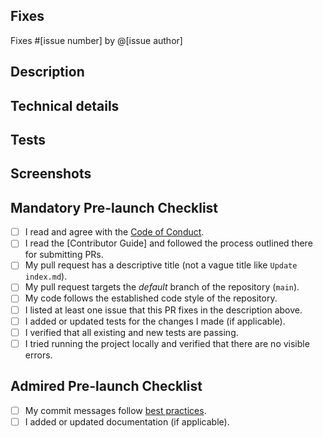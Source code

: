 ## Fixes
<!-- If PR doesn't fully resolve the issue, replace 'Fixes' below with 'Related to'. -->
<!-- If there is no issue being resolved, please open one before creating this pull request. -->
Fixes #[issue number] by @[issue author]

## Description
<!-- Concisely describe what the pull request does. -->

## Technical details
<!-- Add any other information or technical details about the implementation; or delete this section entirely. -->

## Tests
<!-- Give steps for the reviewer to verify that this PR fixes the problem; or delete this section entirely. -->

## Screenshots
<!-- Add screenshots to show the problem and the solution; or delete this section entirely. -->

## Mandatory Pre-launch Checklist
<!-- Replace  the [ ] with [x] to check the boxes. --> 
- [ ] I read and agree with the [Code of Conduct](../docs/CODE_OF_CONDUCT.md).
- [ ] I read the [Contributor Guide] and followed the process outlined there for submitting PRs.
- [ ] My pull request has a descriptive title (not a vague title like `Update index.md`).
- [ ] My pull request targets the *default* branch of the repository (`main`).
- [ ] My code follows the established code style of the repository.
- [ ] I listed at least one issue that this PR fixes in the description above.
- [ ] I added or updated tests for the changes I made (if applicable).
- [ ] I verified that all existing and new tests are passing.
- [ ] I tried running the project locally and verified that there are no visible errors.

## Admired Pre-launch Checklist
- [ ] My commit messages follow [best practices][best_practices].
- [ ] I added or updated documentation (if applicable).

[best_practices]:https://gist.github.com/robertpainsi/b632364184e70900af4ab688decf6f53